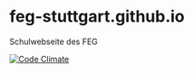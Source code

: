 feg-stuttgart.github.io
=======================

Schulwebseite des FEG

[![Code Climate](https://codeclimate.com/github/feg-stuttgart/grunt.png)](https://codeclimate.com/github/feg-stuttgart/grunt)
